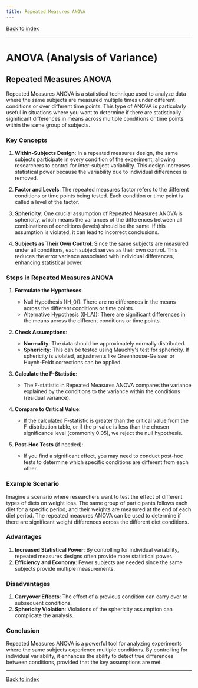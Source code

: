 ```yaml
---
title: Repeated Measures ANOVA
---
```


[Back to index](index.html)

---
# ANOVA (Analysis of Variance)
## Repeated Measures ANOVA

Repeated Measures ANOVA is a statistical technique used to analyze data where the same subjects are measured multiple times under different conditions or over different time points. This type of ANOVA is particularly useful in situations where you want to determine if there are statistically significant differences in means across multiple conditions or time points within the same group of subjects.

### Key Concepts

1. **Within-Subjects Design**: In a repeated measures design, the same subjects participate in every condition of the experiment, allowing researchers to control for inter-subject variability. This design increases statistical power because the variability due to individual differences is removed.

2. **Factor and Levels**: The repeated measures factor refers to the different conditions or time points being tested. Each condition or time point is called a level of the factor.

3. **Sphericity**: One crucial assumption of Repeated Measures ANOVA is sphericity, which means the variances of the differences between all combinations of conditions (levels) should be the same. If this assumption is violated, it can lead to incorrect conclusions.

4. **Subjects as Their Own Control**: Since the same subjects are measured under all conditions, each subject serves as their own control. This reduces the error variance associated with individual differences, enhancing statistical power.

### Steps in Repeated Measures ANOVA

1. **Formulate the Hypotheses**:
   - Null Hypothesis (\(H_0\)): There are no differences in the means across the different conditions or time points.
   - Alternative Hypothesis (\(H_A\)): There are significant differences in the means across the different conditions or time points.

2. **Check Assumptions**:
   - **Normality**: The data should be approximately normally distributed.
   - **Sphericity**: This can be tested using Mauchly's test for sphericity. If sphericity is violated, adjustments like Greenhouse-Geisser or Huynh-Feldt corrections can be applied.

3. **Calculate the F-Statistic**:
   - The F-statistic in Repeated Measures ANOVA compares the variance explained by the conditions to the variance within the conditions (residual variance).

4. **Compare to Critical Value**:
   - If the calculated F-statistic is greater than the critical value from the F-distribution table, or if the p-value is less than the chosen significance level (commonly 0.05), we reject the null hypothesis.

5. **Post-Hoc Tests** (if needed):
   - If you find a significant effect, you may need to conduct post-hoc tests to determine which specific conditions are different from each other.

### Example Scenario

Imagine a scenario where researchers want to test the effect of different types of diets on weight loss. The same group of participants follows each diet for a specific period, and their weights are measured at the end of each diet period. The repeated measures ANOVA can be used to determine if there are significant weight differences across the different diet conditions.

### Advantages

1. **Increased Statistical Power**: By controlling for individual variability, repeated measures designs often provide more statistical power.
2. **Efficiency and Economy**: Fewer subjects are needed since the same subjects provide multiple measurements.

### Disadvantages

1. **Carryover Effects**: The effect of a previous condition can carry over to subsequent conditions.
2. **Sphericity Violation**: Violations of the sphericity assumption can complicate the analysis.

### Conclusion

Repeated Measures ANOVA is a powerful tool for analyzing experiments where the same subjects experience multiple conditions. By controlling for individual variability, it enhances the ability to detect true differences between conditions, provided that the key assumptions are met.

---
[Back to index](index.html)
